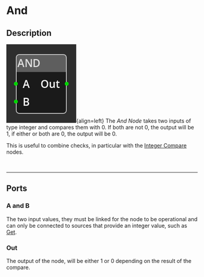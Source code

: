 # And

## Description

![And Node](../../assets/nodes/and_node.png){align=left} The *And Node* takes
two inputs of type integer and compares them with 0. If both are not 0, the
output will be 1, if either or both are 0, the output will be 0. 

This is useful to combine checks, in particular with the [Integer
Compare](integer_compare.md) nodes.


<br style="clear:left"/>


-------

## Ports

### A and B

The two input values, they must be linked for the node to be operational and
can only be connected to sources that provide an integer value, such as
[Get](get_variable.md).

### Out

The output of the node, will be either 1 or 0 depending on the result of the
compare.


